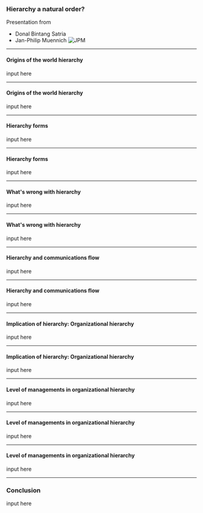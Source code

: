 ### Hierarchy a natural order?

Presentation from

- Donal Bintang Satria
- Jan-Philip Muennich
  ![JPM](Bewerbungsbild_Münnich.jpg)

---

#### Origins of the world hierarchy

input here

---

#### Origins of the world hierarchy

input here

---

#### Hierarchy forms

input here

---

#### Hierarchy forms

input here

---

#### What's wrong with hierarchy

input here

---

#### What's wrong with hierarchy

input here

---

#### Hierarchy and communications flow

input here

---

#### Hierarchy and communications flow

input here

---

#### Implication of hierarchy: Organizational hierarchy

input here

---

#### Implication of hierarchy: Organizational hierarchy

input here

---

#### Level of managements in organizational hierarchy

input here

---

#### Level of managements in organizational hierarchy

input here

---

#### Level of managements in organizational hierarchy

input here

---

### Conclusion

input here
